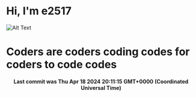 # Hi, I'm e2517

![Alt Text](https://github.com/E2517/e2517/blob/master/images/background.gif)

# Coders are coders coding codes for coders to code codes

<h4 align="center">Last commit was Thu Apr 18 2024 20:11:15 GMT+0000 (Coordinated Universal Time)</h4>
